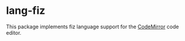 # lang-fiz

This package implements fiz language support for the [CodeMirror](https://codemirror.net/6/) code editor.